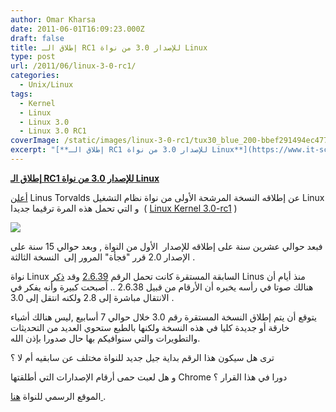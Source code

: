 ```yaml
---
author: Omar Kharsa
date: 2011-06-01T16:09:23.000Z
draft: false
title: إطلاق الـ RC1 للإصدار 3.0 من نواة Linux
type: post
url: /2011/06/linux-3-0-rc1/
categories:
  - Unix/Linux
tags:
  - Kernel
  - Linux
  - Linux 3.0
  - Linux 3.0 RC1
coverImage: /static/images/linux-3-0-rc1/tux30_blue_200-bbef291494ec4778.png
excerpt: "[**إطلاق الـ RC1 للإصدار 3.0 من نواة Linux**](https://www.it-scoop.com/2011/06/linux-3-0-rc1/)\n\n[أعلن](http://thread.gmane.org/gmane.linux.kernel/1147415) Linus Torvalds عن إطلاقه النسخة المرشحة الأولى من نواة نظام التشغيل Linux و التي تحمل هذه المرة ترقيما جديدا\_ ( [Linux Kernel 3.0-rc1](http://www.kernel.org/pub/linux/kernel/v3.0/testing/) )\n\n\n\nفبعد حوالي عشرين سنة على إطلاقه للإصدار\_ الأول من"
---
```

[**إطلاق الـ RC1 للإصدار 3.0 من نواة Linux**](https://www.it-scoop.com/2011/06/linux-3-0-rc1/)

[أعلن](http://thread.gmane.org/gmane.linux.kernel/1147415) Linus Torvalds عن إطلاقه النسخة المرشحة الأولى من نواة نظام التشغيل Linux و التي تحمل هذه المرة ترقيما جديدا  ( [Linux Kernel 3.0-rc1](http://www.kernel.org/pub/linux/kernel/v3.0/testing/) )

![](/static/images/linux-3-0-rc1/tux30\_blue\_200-bbef291494ec4778.png)

فبعد حوالي عشرين سنة على إطلاقه للإصدار  الأول من النواة , وبعد حوالي 15 سنة على الإصدار 2.0 قرر "فجأة" المرور إلى  النسخة الثالثة .

نواة Linux السابقة المستقرة كانت تحمل الرقم [2.6.39](http://www.kernel.org/pub/linux/kernel/v2.6/ChangeLog-2.6.39) وقد [ذكر](http://thread.gmane.org/gmane.linux.kernel.mm/63589) Linus منذ أيام أن هنالك صوتا في رأسه يخبره أن الأرقام من قبيل 2.6.38 .. أصبحت كبيرة وأنه يفكر في الانتقال مباشرة إلى 2.8 ولكنه انتقل إلى 3.0 .

يتوقع أن يتم إطلاق النسخة المستقرة رقم 3.0 خلال حوالي 7 أسابيع ,ليس هنالك أشياء خارقة أو جديدة كليا في هذه النسخة ولكنها بالطبع ستحوي العديد من التحديثات والتطويرات والتي سنوافيكم بها حال صدورا بإذن الله.

ترى هل سيكون هذا الرقم بداية جيل جديد للنواة مختلف عن سابقيه أم لا ؟

و هل لعبت حمى أرقام الإصدارات التي أطلقتها Chrome دورا في هذا القرار ؟

الموقع الرسمي للنواة [هنا ](http://www.kernel.org).
